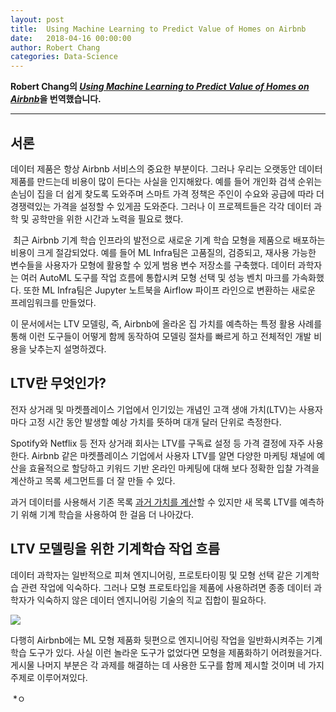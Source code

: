 ```yaml
---
layout: post
title:  Using Machine Learning to Predict Value of Homes on Airbnb
date:   2018-04-16 00:00:00
author: Robert Chang
categories: Data-Science
---  
```

  
  
**Robert Chang의 [*Using Machine Learning to Predict Value of Homes on Airbnb*](https://medium.com/airbnb-engineering/using-machine-learning-to-predict-value-of-homes-on-airbnb-9272d3d4739d)을 번역했습니다.**
  
  
- - -

## 서론
  
  데이터 제품은 항상 Airbnb 서비스의 중요한 부분이다. 그러나 우리는 오랫동안 데이터 제품를 만드는데 비용이 많이 든다는 사실을 인지해왔다. 예를 들어 개인화 검색 순위는 손님이 집을 더 쉽게 찾도록 도와주며 스마트 가격 정책은 주인이 수요와 공급에 따라 더 경쟁력있는 가격을 설정할 수 있게끔 도와준다. 그러나 이 프로젝트들은 각각 데이터 과학 및 공학만을 위한 시간과 노력을 필요로 했다.
  
  최근 Airbnb 기계 학습 인프라의 발전으로 새로운 기계 학습 모형을 제품으로 배포하는 비용이 크게 절감되었다. 예를 들어 ML Infra팀은 고품질의, 검증되고, 재사용 가능한 변수들을 사용자가 모형에 활용할 수 있게 범용 변수 저장소를 구축했다. 데이터 과학자는 여러 AutoML 도구를 작업 흐름에 통합시켜 모형 선택 및 성능 벤치 마크를 가속화했다. 또한 ML Infra팀은 Jupyter 노트북을 Airflow 파이프 라인으로 변환하는 새로운 프레임워크를 만들었다.
  
  이 문서에서는 LTV 모델링, 즉, Airbnb에 올라온 집 가치를 예측하는 특정 활용 사례를 통해 이런 도구들이 어떻게 함께 동작하여 모델링 절차를 빠르게 하고 전체적인 개발 비용을 낮추는지 설명하겠다.
    
## LTV란 무엇인가?
  
  전자 상거래 및 마켓플레이스 기업에서 인기있는 개념인 고객 생애 가치(LTV)는 사용자마다 고정 시간 동안 발생할 예상 가치를 뜻하며 대개 달러 단위로 측정한다.
  
  Spotify와 Netflix 등 전자 상거래 회사는 LTV를 구독료 설정 등 가격 결정에 자주 사용한다. Airbnb 같은 마켓플레이스 기업에서 사용자 LTV를 알면 다양한 마케팅 채널에 예산을 효율적으로 할당하고 키워드 기반 온라인 마케팅에 대해 보다 정확한 입찰 가격을 계산하고 목록 세그먼트를 더 잘 만들 수 있다.
  
  과거 데이터를 사용해서 기존 목록 [과거 가치를 계산](https://medium.com/swlh/diligence-at-social-capital-part-3-cohorts-and-revenue-ltv-ab65a07464e1)할 수 있지만 새 목록 LTV를 예측하기 위해 기계 학습을 사용하여 한 걸음 더 나아갔다.
    
## LTV 모델링을 위한 기계학습 작업 흐름
 
  데이터 과학자는 일반적으로 피쳐 엔지니어링, 프로토타이핑 및 모형 선택 같은 기계학습 관련 작업에 익숙하다. 그러나 모형 프로토타입을 제품에 사용하려면 종종 데이터 과학자가 익숙하지 않은 데이터 엔지니어링 기술의 직교 집합이 필요하다.

![](https://aldente0630.github.io/assets/using_machine_learning_to_predict_value_of_homes_on_airbnb1.png)
  
  다행히 Airbnb에는 ML 모형 제품화 뒷편으로 엔지니어링 작업을 일반화시켜주는 기계 학습 도구가 있다. 사실 이런 놀라운 도구가 없었다면 모형을 제품화하기 어려웠을거다. 게시물 나머지 부분은 각 과제를 해결하는 데 사용한 도구를 함께 제시할 것이며 네 가지 주제로 이루어져있다.
  
  *ㅇ
  
  
  
  
